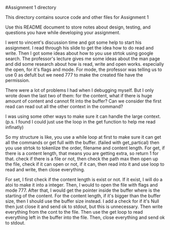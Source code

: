 #Assignment 1 directory

This directory contains source code and other files for Assignment 1

Use this README document to store notes about design, testing, and
questions you have while developing your assignment.

I went to vincent's discussion time and got some help to start his assignment. I read through his slide to get the idea how to do read and write.
Then I got some ideas about how to you use strtok using google search. 
The professor's lecture gives me some ideas about the man page and did some research about how is read, write and open works. 
especially the open, for it's flags and mode. For mode, the professor was telling us to use 0 as defult but we need 777 to make the created file have the permission.

There were a lot of problems I had when I debugging myself. But I only wrote down the last two of them:
for the content, what if there is huge amount of content and cannot fit into the buffer? 
Can we consider the first read  can read out all the other context in the command?

I was using some other ways to make sure it can handle the large context. (p.s. I found I could just use the loop in the get function to help me read infinatly)

So my structure is like, you use a while loop at first to make sure it can get all the commands or get full with the buffer. (failed with get_partical)
then you use strtok to tokenlize the order, filename and content length. 
For get, if there is a content length, that means you are getting extra, so return 1 for that.
check if there is a file or not, then check the path max
then open up the file, check if it can open or not, if it can, then read into it and use loop to read and write, then close everything.

For set, I first check if the content length is exist or not. If it exist, I will do a atoi to make it into a integer.
Then, I would to open the file with flags and mode 777. 
After that, I would get the pointer inside the buffer where is the starting of the content.
For the content length, if it's bigger than the buffer size, then I should use the buffer size instead.
I add a check for if it's Null then just close it and send ok to stdout, but this is unnecessary.
Then write everything from the cont to the file.
Then use the get loop to read everything left in the buffer into the file.
Then, close everything and send ok to stdout.


